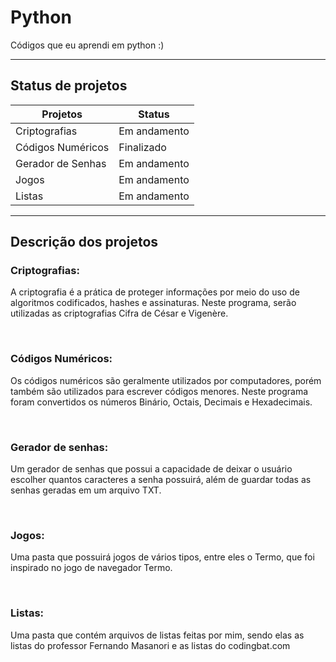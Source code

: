 # Python
Códigos que eu aprendi em python :)

---
##  Status de projetos

|Projetos|Status|
|--------|------|
|Criptografias| Em andamento|
|Códigos Numéricos| Finalizado|
|Gerador de Senhas| Em andamento|
|Jogos| Em andamento|
|Listas| Em andamento|

---
## Descrição dos projetos
### Criptografias:
<p>A criptografia é a prática de proteger informações por meio do uso de algoritmos codificados, hashes e assinaturas. Neste programa, serão utilizadas as criptografias Cifra de César e Vigenère.</p>
<br>

### Códigos Numéricos:
<p>Os códigos numéricos são geralmente utilizados por computadores, porém também são utilizados para escrever códigos menores. Neste programa foram convertidos os números Binário, Octais, Decimais e Hexadecimais.</p>
<br>

### Gerador de senhas:
<p>Um gerador de senhas que possui a capacidade de deixar o usuário escolher quantos caracteres a senha possuirá, além de guardar todas as senhas geradas em um arquivo TXT.</p>
<br>

### Jogos:
<p>Uma pasta que possuirá jogos de vários tipos, entre eles o Termo, que foi inspirado no jogo de navegador Termo.</p>
<br>

### Listas:
<p>Uma pasta que contém arquivos de listas feitas por mim, sendo elas as listas do professor Fernando Masanori e as listas do codingbat.com</p>

